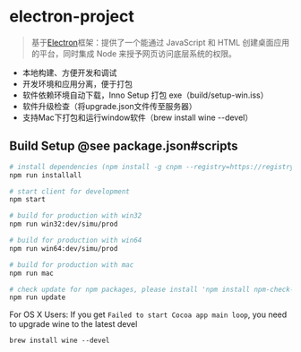 # electron-project
> 基于[Electron](https://electron.atom.io)框架：提供了一个能通过 JavaScript 和 HTML 创建桌面应用的平台，同时集成 Node 来授予网页访问底层系统的权限。


- 本地构建、方便开发和调试
- 开发环境和应用分离，便于打包
- 软件依赖环境自动下载，Inno Setup 打包 exe（build/setup-win.iss）
- 软件升级检查（将upgrade.json文件传至服务器）
- 支持Mac下打包和运行window软件（brew install wine --devel）

## Build Setup  @see package.json#scripts

``` bash
# install dependencies (npm install -g cnpm --registry=https://registry.npm.taobao.org)
npm run installall

# start client for development
npm start

# build for production with win32
npm run win32:dev/simu/prod

# build for production with win64
npm run win64:dev/simu/prod

# build for production with mac
npm run mac

# check update for npm packages, please install 'npm install npm-check-updates -g' at first
npm run update
```

For OS X Users: If you get `Failed to start Cocoa app main loop`, you need to upgrade wine to the latest devel

```brew install wine --devel```
